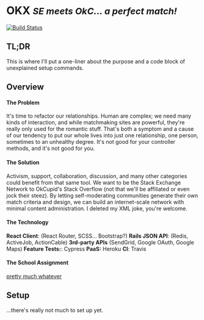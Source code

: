 # OKX <small>___SE meets OkC... a perfect match!___
</small> [![Build Status](https://travis-ci.org/JosiMcClellan/okex.svg?branch=master)](https://travis-ci.org/JosiMcClellan/okex)
## TL;DR
This is where I'll put a one-liner about the purpose and a code block of unexplained setup commands.

## Overview
#### The Problem
It's time to refactor our relationships.  Human are complex; we need many kinds of interaction, and while matchmaking sites are powerful, they're really only used for the romantic stuff.  That's both a symptom and a cause of our tendency to put our whole lives into just one relationship, one person, sometimes to an unhealthy degree.  It's not good for your controller methods, and it's not good for you.

#### The Solution
Activism, support, collaboration, discussion, and many other categories could benefit from that same tool.  We want to be the Stack Exchange Network to OkCupid's Stack Overflow (not that we'll be affiliated or even jock their steez). By letting self-moderating communities generate their own match criteria and design, we can build an internet-scale network with minimal content administration.  I deleted my XML joke, you're welcome.

#### The Technology
__React Client__: (React Router, SCSS... Bootstrap?)
__Rails JSON API__: (Redis, ActiveJob, ActionCable)
__3rd-party APIs__ (SendGrid, Google OAuth, Google Maps)
__Feature Tests:__: Cypress
__PaaS:__ Heroku
__CI__: Travis

#### The School Assignment
[pretty much whatever](http://backend.turing.io/module3/projects/self_directed_project)

## Setup
...there's really not much to set up yet.
